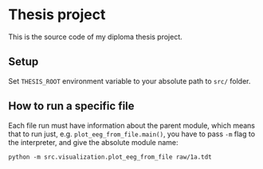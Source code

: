 # Thesis project

This is the source code of my diploma thesis project.

## Setup
Set `THESIS_ROOT` environment variable to your absolute path to `src/` folder.

## How to run a specific file
Each file run must have information about the parent module, which means that to run just, e.g. `plot_eeg_from_file.main()`, you have to pass `-m` flag to the interpreter, and give the absolute module name:

```
python -m src.visualization.plot_eeg_from_file raw/1a.tdt
```
